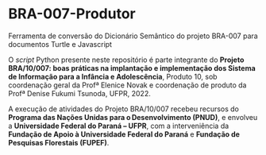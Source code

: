 # BRA-007-Produtor
Ferramenta de conversão do Dicionário Semântico do projeto BRA-007 para documentos Turtle e Javascript

O *script* Python presente neste repositório é parte integrante do **Projeto BRA/10/007: boas práticas na implantação e 
implementação dos Sistema de Informação para a Infância e Adolescência**, Produto 10, sob coordenação geral da Profª Elenice Novak e
coordenação de produto da Profª Denise Fukumi Tsunoda, UFPR, 2022.

A execução de atividades do Projeto BRA/10/007 recebeu recursos do **Programa das Nações Unidas para o Desenvolvimento (PNUD)**, e
envolveu a **Universidade Federal do Paraná – UFPR**, com a interveniência da **Fundação de Apoio à Universidade Federal do Paraná**
e **Fundação de Pesquisas Florestais (FUPEF)**.

